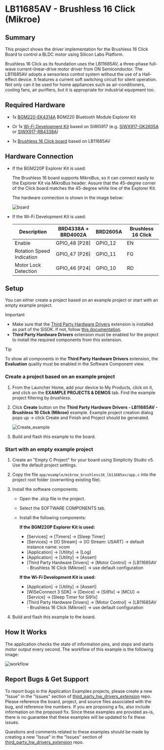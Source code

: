 # LB11685AV - Brushless 16 Click (Mikroe) #

## Summary ##

This project shows the driver implementation for the Brushless 16 Click Board to control a BLDC motor using Silicon Labs Platform.

Brushless 16 Click as its foundation uses the LB11685AV, a three-phase full-wave current-linear-drive motor driver from ON Semiconductor. The LB11685AV adopts a sensorless control system without the use of a Hall-effect device. It features a current soft switching circuit for silent operation. Not only can it be used for home appliances such as air-conditioners, cooling fans, air purifiers, but it is appropriate for industrial equipment too.

## Required Hardware ##

- 1x [BGM220-EK4314A](https://www.silabs.com/development-tools/wireless/bluetooth/bgm220-explorer-kit) BGM220 Bluetooth Module Explorer Kit

- Or 1x [Wi-Fi Development Kit](https://www.silabs.com/development-tools/wireless/wi-fi) based on SiWG917 (e.g. [SIWX917-DK2605A](https://www.silabs.com/development-tools/wireless/wi-fi/siwx917-dk2605a-wifi-6-bluetooth-le-soc-dev-kit) or [SIWX917-RB4338A](https://www.silabs.com/development-tools/wireless/wi-fi/siwx917-rb4338a-wifi-6-bluetooth-le-soc-radio-board))

- 1x [Brushless 16 Click board](https://www.mikroe.com/brushless-16-click) based on LB11685AV

## Hardware Connection ##

- If the BGM220P Explorer Kit is used:

  The Brushless 16 board supports MikroBus, so it can connect easily to the Explorer Kit via MikroBus header. Assure that the 45-degree corner of the Click board matches the 45-degree white line of the Explorer Kit.

  The hardware connection is shown in the image below:

  ![board](image/hardware_connection.png "Hardware connection")

- If the Wi-Fi Development Kit is used:

  | Description  | BRD4338A + BRD4002A | BRD2605A    | Brushless 16 Click |
  | ------------------------- | ------------- | ---------------- | ------------------ |
  | Enable                    | GPIO_48 [P28]      | GPIO_12     | EN                 |
  | Rotation Speed Indication | GPIO_47 [P26]      | GPIO_11     | FG                 |
  | Motor Lock Detection      | GPIO_46 [P24]      | GPIO_10     | RD                 |

## Setup ##

You can either create a project based on an example project or start with an empty example project.

> [!IMPORTANT]
> - Make sure that the [Third Party Hardware Drivers](https://github.com/SiliconLabsSoftware/third_party_hw_drivers_extension) extension is installed as part of the SiSDK. If not, follow [this documentation](https://github.com/SiliconLabsSoftware/third_party_hw_drivers_extension/blob/master/README.md#how-to-add-to-simplicity-studio-ide).
> - **Third Party Hardware Drivers** extension must be enabled for the project to install the required components from this extension.

> [!TIP]
> To show all components in the **Third Party Hardware Drivers** extension, the **Evaluation** quality must be enabled in the Software Component view.

### Create a project based on an example project ###

1. From the Launcher Home, add your device to My Products, click on it, and click on the **EXAMPLE PROJECTS & DEMOS** tab. Find the example project filtering by *brushless*.

2. Click **Create** button on the **Third Party Hardware Drivers - LB11685AV - Brushless 16 Click (Mikroe)** example. Example project creation dialog pops up -> click Create and Finish and Project should be generated.

   ![Create_example](image/create_example.png)

3. Build and flash this example to the board.

### Start with an empty example project ###

1. Create an "Empty C Project" for your board using Simplicity Studio v5. Use the default project settings.

2. Copy the file `app/example/mikroe_brushless16_lb11685av/app.c` into the project root folder (overwriting existing file).

3. Install the software components:

    - Open the .slcp file in the project.

    - Select the SOFTWARE COMPONENTS tab.

    - Install the following components:

      **If the BGM220P Explorer Kit is used:**
        - [Services] → [Timers] → [Sleep Timer]
        - [Services] → [IO Stream] → [IO Stream: USART] → default instance name: vcom
        - [Application] → [Utility] → [Log]
        - [Application] → [Utility] → [Assert]
        - [Third Party Hardware Drivers] → [Motor Control] → [LB11685AV - Brushless 16 Click (Mikroe)] → use default configuration

      **If the Wi-Fi Development Kit is used:**
        - [Application] → [Utility] → [Assert]
        - [WiSeConnect 3 SDK] → [Device] → [Si91x] → [MCU] → [Service] → [Sleep Timer for Si91x]
        - [Third Party Hardware Drivers] → [Motor Control] → [LB11685AV - Brushless 16 Click (Mikroe)] → use default configuration

4. Build and flash this example to the board.

## How It Works ##

The application checks the state of information pins, and stops and starts motor output every second.
The workflow of this example is the following image:

![workflow](image/workflow.png "Workflow")

## Report Bugs & Get Support ##

To report bugs in the Application Examples projects, please create a new "Issue" in the "Issues" section of [third_party_hw_drivers_extension](https://github.com/SiliconLabsSoftware/third_party_hw_drivers_extension) repo. Please reference the board, project, and source files associated with the bug, and reference line numbers. If you are proposing a fix, also include information on the proposed fix. Since these examples are provided as-is, there is no guarantee that these examples will be updated to fix these issues.

Questions and comments related to these examples should be made by creating a new "Issue" in the "Issues" section of [third_party_hw_drivers_extension](https://github.com/SiliconLabsSoftware/third_party_hw_drivers_extension) repo.

